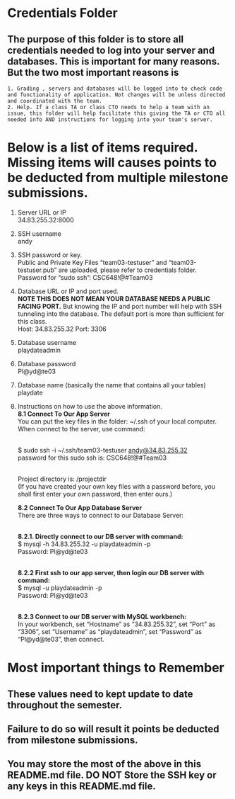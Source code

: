 # Credentials Folder

## The purpose of this folder is to store all credentials needed to log into your server and databases. This is important for many reasons. But the two most important reasons is
    1. Grading , servers and databases will be logged into to check code and functionality of application. Not changes will be unless directed and coordinated with the team.
    2. Help. If a class TA or class CTO needs to help a team with an issue, this folder will help facilitate this giving the TA or CTO all needed info AND instructions for logging into your team's server. 


# Below is a list of items required. Missing items will causes points to be deducted from multiple milestone submissions.

1. Server URL or IP
    <br> 34.83.255.32:8000
2. SSH username
    <br> andy
3. SSH password or key.
    <br> Public and Private Key Files “team03-testuser” and “team03-testuser.pub” are uploaded, please refer to credentials folder.
    <br> Password for “sudo ssh”: CSC648!@#Team03
4. Database URL or IP and port used.
    <br><strong> NOTE THIS DOES NOT MEAN YOUR DATABASE NEEDS A PUBLIC FACING PORT.</strong> But knowing the IP and port number will help with SSH tunneling into the database. The default port is more than sufficient for this class.
    <br> Host: 34.83.255.32 Port: 3306
5. Database username
    <br> playdateadmin
6. Database password
    <br> Pl@yd@te03
7. Database name (basically the name that contains all your tables)
    <br> playdate
8. Instructions on how to use the above information.
    <br><strong>8.1 Connect To Our App Server</strong>
    <br> You can put the key files in the folder: ~/.ssh of your local computer.
    <br> When connect to the server, use command:
    
    <br> $ sudo ssh -i ~/.ssh/team03-testuser andy@34.83.255.32
    <br> password for this sudo ssh is: CSC648!@#Team03
    
    <br> Project directory is: /projectdir
    <br> (If you have created your own key files with a password before, you shall first enter your own password, then enter ours.)
    
    <strong>8.2 Connect To Our App Database Server</strong>
    <br> There are three ways to connect to our Database Server:
    
    <br><strong> 8.2.1. Directly connect to our DB server with command:</strong>
    <br> $ mysql -h 34.83.255.32 -u playdateadmin -p
    <br> Password: Pl@yd@te03
    
    <br><strong> 8.2.2 First ssh to our app server, then login our DB server with command:</strong>
    <br> $ mysql -u playdateadmin -p
    <br> Password: Pl@yd@te03
    
    <br><strong> 8.2.3 Connect to our DB server with MySQL workbench: </strong>
    <br> In your workbench, set “Hostname” as “34.83.255.32”, set “Port” as “3306”, set “Username” as “playdateadmin”, set “Password” as “Pl@yd@te03”, then connect.

    
# Most important things to Remember
## These values need to kept update to date throughout the semester. <br>
## <strong>Failure to do so will result it points be deducted from milestone submissions.</strong><br>
## You may store the most of the above in this README.md file. DO NOT Store the SSH key or any keys in this README.md file.
